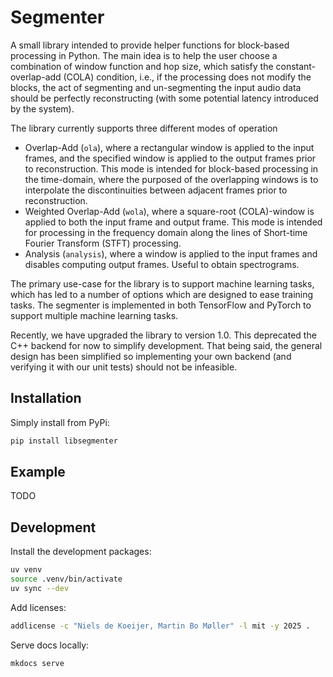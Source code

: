 # Segmenter
A small library intended to provide helper functions for block-based processing 
in Python.
The main idea is to help the user choose a combination of window function and 
hop size, which satisfy the constant-overlap-add (COLA) condition, i.e., 
if the processing does not modify the blocks, the act of segmenting and 
un-segmenting the input audio data should be perfectly reconstructing 
(with some potential latency introduced by the system).

The library currently supports three  different modes of operation
* Overlap-Add (`ola`), where a rectangular window is applied to the input 
    frames, and the specified window is applied to the output frames prior to 
    reconstruction. This mode is intended for block-based processing in the 
    time-domain, where the purposed of the overlapping windows is to 
    interpolate the discontinuities between adjacent frames prior to 
    reconstruction.
* Weighted Overlap-Add (`wola`), where a square-root (COLA)-window is applied 
    to both the input frame and output frame. This mode is intended for 
    processing in the frequency domain along the lines of Short-time Fourier 
    Transform (STFT) processing.
* Analysis (`analysis`), where a window is applied to the input frames and
    disables computing output frames. Useful to obtain spectrograms.

The primary use-case for the library is to support machine learning tasks, 
which has led to a number of options which are designed to ease training tasks.
The segmenter is implemented in both TensorFlow and PyTorch to support multiple 
machine learning tasks. 

Recently, we have upgraded the library to version 1.0. This deprecated the 
C++ backend for now to simplify development. That being said, the general design
has been simplified so implementing your own backend (and verifying it with our
unit tests) should not be infeasible.

## Installation
Simply install from PyPi:
```bash
pip install libsegmenter
```

## Example
TODO

## Development
Install the development packages:
```bash
uv venv
source .venv/bin/activate
uv sync --dev
```

Add licenses:
```bash
addlicense -c "Niels de Koeijer, Martin Bo Møller" -l mit -y 2025 .
```

Serve docs locally:
```bash
mkdocs serve
```
